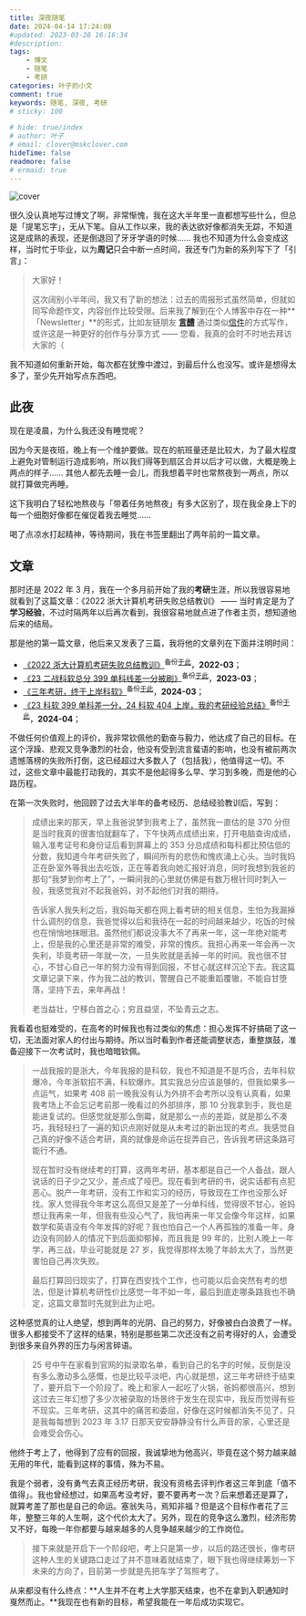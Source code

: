 ```yaml
---
title: 深夜随笔
date: 2024-04-14 17:24:08
#updated: 2023-03-26 16:16:34
#description: 
tags: 
    - 博文
    - 随笔
    - 考研
categories: 叶子的小文
comment: true
keywords: 随笔, 深夜, 考研
# sticky: 100

# hide: true/index
# author: 叶子
# email: clover@mskclover.com
hideTime: false
readmore: false
# ermaid: true
---
```


![cover](/images/essay-in-night/cover.jpg)

<!-- more -->

很久没认真地写过博文了啊，非常惭愧，我在这大半年里一直都想写些什么，但总是「提笔忘字」，无从下笔。自从工作以来，我的表达欲好像都消失无踪，不知道这是成熟的表现，还是倒退回了牙牙学语的时候…… 我也不知道为什么会变成这样，当时忙于毕业，以为**周记**只会中断一点时间，我还专门为新的系列写下了「引言」：

> 大家好！
>
> 这次阔别小半年间，我又有了新的想法：过去的周报形式虽然简单，但就如同写命题作文，内容创作比较受限。后来我了解到在个人博客中存在一种**「Newsletter」**的形式，比如友链朋友 [**言醴**](https://beautyyu.one/) 通过类似[信件](https://blog.beautyyu.one/hana-letter-0x00/)的方式写作，或许这是一种更好的创作与分享方式 —— 您看，我真的会时不时地去拜访大家的（

我不知道如何重新开始，每次都在犹豫中渡过，到最后什么也没写。或许是想得太多了，至少先开始写点东西吧。

## 此夜

现在是凌晨，为什么我还没有睡觉呢？

因为今天是夜班，晚上有一个维护要做。现在的航班量还是比较大，为了最大程度上避免对管制运行造成影响，所以我们得等到扇区合并以后才可以做，大概是晚上两点的样子…… 其他人都先去睡一会儿，而我想着平时也常熬夜到一两点，所以就打算做完再睡。

这下我明白了轻松地熬夜与「带着任务地熬夜」有多大区别了，现在我全身上下的每一个细胞好像都在催促着我去睡觉……

喝了点凉水打起精神，等待期间，我在书签里翻出了两年前的一篇文章。

## 文章

那时还是 2022 年 3 月，我在一个多月前开始了我的**考研**生涯，所以我很容易地就看到了这篇文章：《2022 浙大计算机考研失败总结教训》 —— 当时肯定是为了**学习经验**，不过时隔两年以后再次看到，我很容易地就点进了作者主页，想知道他后来的结局。

那是他的第一篇文章，他后来又发表了三篇，我将他的文章列在下面并注明时间：

- [《2022 浙大计算机考研失败总结教训》](https://zhuanlan.zhihu.com/p/489255119/)<sup>备份[于此](https://web.archive.org/web/20240413170839/https://zhuanlan.zhihu.com/p/489255119/)</sup>，**2022-03**；
- [《23 二战科软总分 399 单科线差一分被刷》](https://zhuanlan.zhihu.com/p/614990006/)<sup>备份[于此](https://web.archive.org/web/20240413171934/https://zhuanlan.zhihu.com/p/614990006/)</sup>，**2023-03**；
- [《三年考研，终于上岸科软》](https://zhuanlan.zhihu.com/p/688896805/)<sup>备份[于此](https://web.archive.org/web/20240413172245/https://zhuanlan.zhihu.com/p/688896805/)</sup>，**2024-03**；
- [《23 科软 399 单科差一分，24 科软 404 上岸，我的考研经验总结》](https://zhuanlan.zhihu.com/p/691339877/)<sup>备份[于此](https://web.archive.org/web/20240413172826/https://zhuanlan.zhihu.com/p/691339877/)</sup>，**2024-04**；

不做任何价值观上的评价，我非常钦佩他的勤奋与毅力，他达成了自己的目标。在这个浮躁、悲观又竞争激烈的社会，他没有受到流言蜚语的影响，也没有被前两次遗憾落榜的失败所打倒，这已经超过大多数人了（包括我），他值得这一切。不过，这些文章中最能打动我的，其实不是他起得多么早、学习到多晚，而是他的心路历程。

在第一次失败时，他回顾了过去大半年的备考经历、总结经验教训后，写到：

> 成绩出来的那天，早上我爸说梦到我考上了，虽然我一直估的是 370 分但是当时我真的很害怕就翻车了，下午快两点成绩出来，打开电脑查询成绩，输入准考证号和身份证后看到屏幕上的 353 分总成绩和每科都比预估低的分数，我知道今年考研失败了，瞬间所有的悲伤和愧疚涌上心头。当时我妈正在卧室外等我出去吃饭，正在等着我向她汇报好消息，同时我想到我爸的那句“我梦到你考上了”，一瞬间我的心里就仿佛是有数万根针同时刺入一般，我感觉我对不起我爸妈，对不起他们对我的期待。
>
> 告诉家人我失利之后，我妈每天都在网上看考研的相关信息，生怕为我漏掉什么调剂的信息，我爸觉得以后和我待在一起的时间越来越少，吃饭的时候也在悄悄地抹眼泪。虽然他们都说没事大不了再来一年，这一年绝对能考上，但是我的心里还是非常的难受，非常的愧疚。我担心再来一年会再一次失利，毕竟考研一年就一次，一旦失败就是丢掉一年的时间。我也很不甘心，不甘心自己一年的努力没有得到回报，不甘心就这样沉沦下去。我这篇文章记录下来，作为我二战的教训，警醒自己不能重蹈覆辙，不能自甘堕落，坚持下去，来年再战！
>
> 老当益壮，宁移白首之心；穷且益坚，不坠青云之志。

我看着也挺难受的，在高考的时候我也有过类似的焦虑：担心发挥不好搞砸了这一切，无法面对家人的付出与期待。所以当时看到作者还能调整状态，重整旗鼓，准备迎接下一次考试时，我也暗暗钦佩。

> 一战我报的是浙大，今年我报的是科软，我也不知道是不是巧合，去年科软爆冷，今年浙软招不满，科软爆炸。其实我总分应该是够的，但我如果多一点运气，如果考 408 前一晚我没有认为外排不会考所以没有认真看，如果我考场上不会忘记考前那一晚看过的外部排序，那 10  分我拿到手，我也是能进复试的。但感觉就是那么倒霉，就是那么一点的差距，就是那么不凑巧，我轻轻扫了一遍的知识点刚好就是从未考过的新出现的考点。我感觉自己真的好像不适合考研，真的就像是命运在捉弄自己，告诉我考研这条路可能行不通。
>
> 现在暂时没有继续考的打算，这两年考研，基本都是自己一个人备战，跟人说话的日子少之又少，差点成了哑巴。现在看到考研的书，说实话都有点犯恶心。脱产一年考研，没有工作和实习的经历，导致现在工作也没那么好找。家人觉得我今年考这么高但又是差了一分单科线，觉得很不甘心，爸妈想让我再来一年，但我有些没心气了，我怕再来一年又会像今年这样，如果数学和英语没有今年发挥的好呢？我也怕自己一个人再孤独的准备一年，身边没有同龄人的情况下到后面抑郁掉，而且我是 99 年的，比别人晚上一年学，再三战，毕业可能就是 27 岁，我觉得那样太晚了年龄太大了，当然更害怕自己再次失败。
>
> 最后打算回归现实了，打算在西安找个工作，也可能以后会突然有考的想法，但是计算机考研性价比感觉一年不如一年，最后到底走哪条路我也不确定，这篇文章暂时先就到此为止吧。

这种感觉真的让人绝望，想到两年的光阴、自己的努力，好像被白白浪费了一样。很多人都接受不了这样的结果，特别是那些第二次还没有之前考得好的人，会遭受到很多来自外界的压力与闲言碎语。

> 25 号中午在家看到官网的拟录取名单，看到自己的名字的时候，反倒是没有多么激动多么感慨，也是比较平淡吧，内心就是想，这三年考研终于结束了，要开启下一个阶段了。晚上和家人一起吃了火锅，爸妈都很高兴，想到这过去三年幻想了多少次被录取的场景终于发生在现实中，我反而觉得有些不现实。三年考研，这其中的痛苦和委屈，好像在这时候都消失不见了，只是我每每想到 2023 年 3.17 日那天安安静静没有什么声音的家，心里还是会难受会伤心。

他终于考上了，他得到了应有的回报，我诚挚地为他高兴，毕竟在这个努力越来越无用的年代，能看到这样的事情，殊为不易。

我是个弱者，没有勇气去真正经历考研，我没有资格去评判作者这三年到底「值不值得」。我也曾经想过，如果高考没考好，要不要再考一次？后来想着还是算了，就算考差了那也是自己的命运。塞翁失马，焉知非福？但是这个目标作者花了三年，整整三年的人生啊，这个代价太大了。另外，现在的竞争这么激烈，经济形势又不好，每晚一年你都要与越来越多的人竞争越来越少的工作岗位。

> 接下来就是开启下一个阶段吧，考上只是第一步，以后的路还很长，像考研这种人生的关键路口走过了并不意味着就结束了，眼下我也得继续筹划一下未来的方向了，目前第一步就是先把车学了驾照考了。

从来都没有什么终点：**人生并不在考上大学那天结束，也不在拿到入职通知时戛然而止。**我现在也有新的目标，希望我能在一年后成功实现它。

